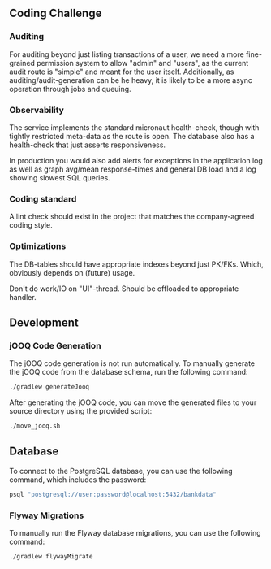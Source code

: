 ## Coding Challenge

### Auditing

For auditing beyond just listing transactions of a user, we need a more fine-grained
permission system to allow "admin" and "users", as the current audit route is "simple" and meant
for the user itself.
Additionally, as auditing/audit-generation can be he heavy, it is likely to be a more async operation
through jobs and queuing.

### Observability

The service implements the standard micronaut health-check, though with tightly restricted
meta-data as the route is open.
The database also has a health-check that just asserts responsiveness.

In production you would also add alerts for exceptions in the application log
as well as graph avg/mean response-times and general DB load and a log showing slowest SQL queries.

### Coding standard

A lint check should exist in the project that matches the company-agreed coding style.

### Optimizations

The DB-tables should have appropriate indexes beyond just PK/FKs.
Which, obviously depends on (future) usage.

Don't do work/IO on "UI"-thread. Should be offloaded to appropriate handler.

## Development

### jOOQ Code Generation

The jOOQ code generation is not run automatically. To manually generate the jOOQ code from the database schema, run the following command:

```bash
./gradlew generateJooq
```

After generating the jOOQ code, you can move the generated files to your source directory using the provided script:

```bash
./move_jooq.sh
```

## Database

To connect to the PostgreSQL database, you can use the following command, which includes the password:

```bash
psql "postgresql://user:password@localhost:5432/bankdata"
```

### Flyway Migrations

To manually run the Flyway database migrations, you can use the following command:

```bash
./gradlew flywayMigrate
```